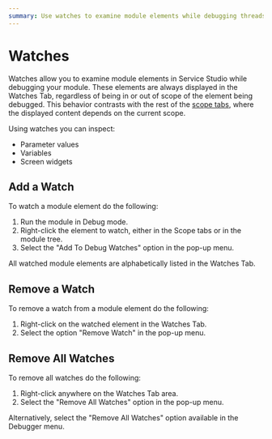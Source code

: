```yaml
---
summary: Use watches to examine module elements while debugging threads in your module.
---
```


# Watches

Watches allow you to examine module elements in Service Studio while debugging your module. These elements are always displayed in the Watches Tab, regardless of being in or out of scope of the element being debugged. This behavior contrasts with the rest of the [scope tabs](<debugger-ui-reference.md#scope-tabs-area>), where the displayed content depends on the current scope.

Using watches you can inspect:

* Parameter values
* Variables
* Screen widgets


## Add a Watch

To watch a module element do the following:

1. Run the module in Debug mode.
1. Right-click the element to watch, either in the Scope tabs or in the module tree.
1. Select the "Add To Debug Watches" option in the pop-up menu. 

All watched module elements are alphabetically listed in the Watches Tab. 


## Remove a Watch

To remove a watch from a module element do the following:

1. Right-click on the watched element in the Watches Tab.
1. Select the option "Remove Watch" in the pop-up menu.


## Remove All Watches

To remove all watches do the following:

1. Right-click anywhere on the Watches Tab area.
1. Select the "Remove All Watches" option in the pop-up menu. 

Alternatively, select the "Remove All Watches" option available in the Debugger menu.


